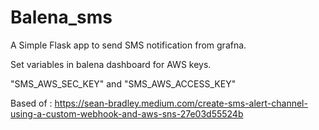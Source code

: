 # Balena_sms

A Simple Flask app to send SMS notification from grafna.

Set variables in balena dashboard for AWS keys.

"SMS_AWS_SEC_KEY" and "SMS_AWS_ACCESS_KEY"

Based of : https://sean-bradley.medium.com/create-sms-alert-channel-using-a-custom-webhook-and-aws-sns-27e03d55524b
